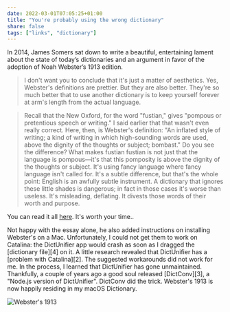```yaml
---
date: 2022-03-01T07:05:25+01:00
title: "You're probably using the wrong dictionary"
share: false
tags: ["links", "dictionary"]
---
```

In 2014, James Somers sat down to write a beautiful, entertaining lament about
the state of today’s dictionaries and an argument in favor of the adoption of
Noah Webster’s 1913 edition.

> I don't want you to conclude that it's just a matter of aesthetics. Yes,
> Webster's definitions are prettier. But they are also better. They're so much
> better that to use another dictionary is to keep yourself forever at arm's
> length from the actual language.

> Recall that the New Oxford, for the word "fustian," gives "pompous or
> pretentious speech or writing." I said earlier that that wasn't even really
> correct. Here, then, is Webster's definition: "An inflated style of writing;
> a kind of writing in which high-sounding words are used, above the dignity of
> the thoughts or subject; bombast." Do you see the difference? What makes
> fustian fustian is not just that the language is pompous—it's that this
> pomposity is above the dignity of the thoughts or subject. It's using fancy
> language where fancy language isn't called for. It's a subtle difference, but
> that's the whole point: English is an awfully subtle instrument. A dictionary
> that ignores these little shades is dangerous; in fact in those cases it's
> worse than useless. It's misleading, deflating. It divests those words of their
> worth and purpose.

You can read it all [here](http://jsomers.net/blog/dictionary). It's worth your
time..

Not happy with the essay alone, he also added instructions on installing
Webster's on a Mac. Unfortunately, I could not get them to work on Catalina:
the DictUnifier app would crash as soon as I dragged the [dictionary file][4]
on it. A little research revealed that DictUnifier has a [problem with
Catalina][2]. The suggested workarounds did not work for me. In the process,
I learned that DictUnifier has gone unmaintained. Thankfully, a couple of years
ago a good soul released [DictConv][3], a "Node.js version of DictUnifier".
DictConv did the trick. Webster's 1913 is now happily residing in my macOS
Dictionary.

![Webster's 1913](/images/webster1913.png)


 [^1]: Unfortunately, I failed miserably. The *DictUnifier* app I downloaded from the website crashes as soon as I drag the dictionary archive upon it.
 [2]: https://github.com/jjgod/mac-dictionary-kit/pull/4#issuecomment-583801724
 [3]: https://github.com/ritou11/dictconv
 [4]: https://s3.amazonaws.com/jsomers/dictionary.zip
 [rss]: https://nicolaiarocci.com/index.xml
 [tw]: http://twitter.com/nicolaiarocci
 [nl]: https://buttondown.email/nicolaiarocci
